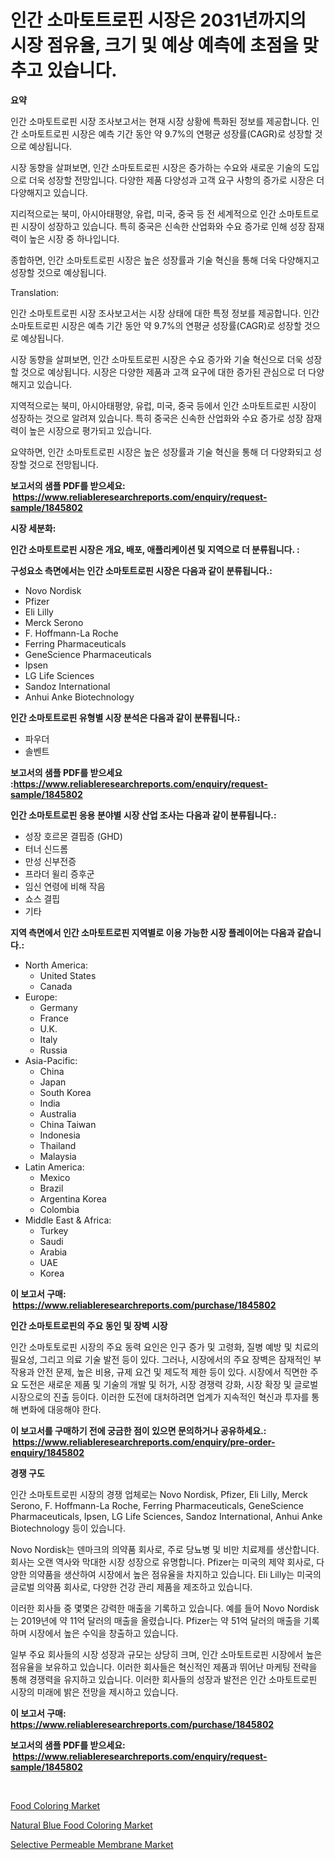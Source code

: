 <p><h1>인간 소마토트로핀 시장은 2031년까지의 시장 점유율, 크기 및 예상 예측에 초점을 맞추고 있습니다.</h1></p><p><strong>요약</strong></p>
<p><p>인간 소마토트로핀 시장 조사보고서는 현재 시장 상황에 특화된 정보를 제공합니다. 인간 소마토트로핀 시장은 예측 기간 동안 약 9.7%의 연평균 성장률(CAGR)로 성장할 것으로 예상됩니다.</p><p>시장 동향을 살펴보면, 인간 소마토트로핀 시장은 증가하는 수요와 새로운 기술의 도입으로 더욱 성장할 전망입니다. 다양한 제품 다양성과 고객 요구 사항의 증가로 시장은 더 다양해지고 있습니다.</p><p>지리적으로는 북미, 아시아태평양, 유럽, 미국, 중국 등 전 세계적으로 인간 소마토트로핀 시장이 성장하고 있습니다. 특히 중국은 신속한 산업화와 수요 증가로 인해 성장 잠재력이 높은 시장 중 하나입니다.</p><p>종합하면, 인간 소마토트로핀 시장은 높은 성장률과 기술 혁신을 통해 더욱 다양해지고 성장할 것으로 예상됩니다.</p><p>Translation:</p><p>인간 소마토트로핀 시장 조사보고서는 시장 상태에 대한 특정 정보를 제공합니다. 인간 소마토트로핀 시장은 예측 기간 동안 약 9.7%의 연평균 성장률(CAGR)로 성장할 것으로 예상됩니다.</p><p>시장 동향을 살펴보면, 인간 소마토트로핀 시장은 수요 증가와 기술 혁신으로 더욱 성장할 것으로 예상됩니다. 시장은 다양한 제품과 고객 요구에 대한 증가된 관심으로 더 다양해지고 있습니다.</p><p>지역적으로는 북미, 아시아태평양, 유럽, 미국, 중국 등에서 인간 소마토트로핀 시장이 성장하는 것으로 알려져 있습니다. 특히 중국은 신속한 산업화와 수요 증가로 성장 잠재력이 높은 시장으로 평가되고 있습니다.</p><p>요약하면, 인간 소마토트로핀 시장은 높은 성장률과 기술 혁신을 통해 더 다양화되고 성장할 것으로 전망됩니다.</p></p>
<p><strong>보고서의 샘플 PDF를 받으세요: &nbsp;<a href="https://www.reliableresearchreports.com/enquiry/request-sample/1845802">https://www.reliableresearchreports.com/enquiry/request-sample/1845802</a></strong></p>
<p><strong>시장 세분화:</strong></p>
<p><strong> 인간 소마토트로핀 시장은 개요, 배포, 애플리케이션 및 지역으로 더 분류됩니다. :</strong></p>
<p><strong>구성요소 측면에서는 인간 소마토트로핀 시장은 다음과 같이 분류됩니다.:</strong></p>
<p><ul><li>Novo Nordisk</li><li>Pfizer</li><li>Eli Lilly</li><li>Merck Serono</li><li>F. Hoffmann-La Roche</li><li>Ferring Pharmaceuticals</li><li>GeneScience Pharmaceuticals</li><li>Ipsen</li><li>LG Life Sciences</li><li>Sandoz International</li><li>Anhui Anke Biotechnology</li></ul></p>
<p><strong> 인간 소마토트로핀 유형별 시장 분석은 다음과 같이 분류됩니다.:</strong></p>
<p><ul><li>파우더</li><li>솔벤트</li></ul></p>
<p><strong>보고서의 샘플 PDF를 받으세요 :<a href="https://www.reliableresearchreports.com/enquiry/request-sample/1845802">https://www.reliableresearchreports.com/enquiry/request-sample/1845802</a></strong></p>
<p><strong> 인간 소마토트로핀 응용 분야별 시장 산업 조사는 다음과 같이 분류됩니다.:</strong></p>
<p><ul><li>성장 호르몬 결핍증 (GHD)</li><li>터너 신드롬</li><li>만성 신부전증</li><li>프라더 윌리 증후군</li><li>임신 연령에 비해 작음</li><li>쇼스 결핍</li><li>기타</li></ul></p>
<p><strong>지역 측면에서 인간 소마토트로핀 지역별로 이용 가능한 시장 플레이어는 다음과 같습니다.:</strong></p>
<p><ul>
    <li>
        North America:
        <ul>
            <li>United States</li>
            <li>Canada</li>
        </ul>
    </li>
    <li>
        Europe:
        <ul>
            <li>Germany</li>
            <li>France</li>
            <li>U.K.</li>
            <li>Italy</li>
            <li>Russia</li>
        </ul>
    </li>
    <li>
        Asia-Pacific:
        <ul>
            <li>China</li>
            <li>Japan</li>
            <li>South Korea</li>
            <li>India</li>
            <li>Australia</li>
            <li>China Taiwan</li>
            <li>Indonesia</li>
            <li>Thailand</li>
            <li>Malaysia</li>
        </ul>
    </li>
    <li>
        Latin America:
        <ul>
            <li>Mexico</li>
            <li>Brazil</li>
            <li>Argentina Korea</li>
            <li>Colombia</li>
        </ul>
    </li>
    <li>
        Middle East & Africa:
        <ul>
            <li>Turkey</li>
            <li>Saudi</li>
            <li>Arabia</li>
            <li>UAE</li>
            <li>Korea</li>
        </ul>
    </li>
    </ul></p>
<p><strong>이 보고서 구매: &nbsp;<a href="https://www.reliableresearchreports.com/purchase/1845802">https://www.reliableresearchreports.com/purchase/1845802</a></strong></p>
<p><strong>인간 소마토트로핀의 주요 동인 및 장벽 시장</strong></p>
<p><p>인간 소마토토로핀 시장의 주요 동력 요인은 인구 증가 및 고령화, 질병 예방 및 치료의 필요성, 그리고 의료 기술 발전 등이 있다. 그러나, 시장에서의 주요 장벽은 잠재적인 부작용과 안전 문제, 높은 비용, 규제 요건 및 제도적 제한 등이 있다. 시장에서 직면한 주요 도전은 새로운 제품 및 기술의 개발 및 허가, 시장 경쟁력 강화, 시장 확장 및 글로벌 시장으로의 진출 등이다. 이러한 도전에 대처하려면 업계가 지속적인 혁신과 투자를 통해 변화에 대응해야 한다.</p></p>
<p><strong>이 보고서를 구매하기 전에 궁금한 점이 있으면 문의하거나 공유하세요.: &nbsp;<a href="https://www.reliableresearchreports.com/enquiry/pre-order-enquiry/1845802">https://www.reliableresearchreports.com/enquiry/pre-order-enquiry/1845802</a></strong></p>
<p><strong>경쟁 구도</strong></p>
<p><p>인간 소마토트로핀 시장의 경쟁 업체로는 Novo Nordisk, Pfizer, Eli Lilly, Merck Serono, F. Hoffmann-La Roche, Ferring Pharmaceuticals, GeneScience Pharmaceuticals, Ipsen, LG Life Sciences, Sandoz International, Anhui Anke Biotechnology 등이 있습니다.</p><p>Novo Nordisk는 덴마크의 의약품 회사로, 주로 당뇨병 및 비만 치료제를 생산합니다. 회사는 오랜 역사와 막대한 시장 성장으로 유명합니다. Pfizer는 미국의 제약 회사로, 다양한 의약품을 생산하여 시장에서 높은 점유율을 차지하고 있습니다. Eli Lilly는 미국의 글로벌 의약품 회사로, 다양한 건강 관리 제품을 제조하고 있습니다.</p><p>이러한 회사들 중 몇몇은 강력한 매출을 기록하고 있습니다. 예를 들어 Novo Nordisk는 2019년에 약 11억 달러의 매출을 올렸습니다. Pfizer는 약 51억 달러의 매출을 기록하며 시장에서 높은 수익을 창출하고 있습니다.</p><p>일부 주요 회사들의 시장 성장과 규모는 상당히 크며, 인간 소마토트로핀 시장에서 높은 점유율을 보유하고 있습니다. 이러한 회사들은 혁신적인 제품과 뛰어난 마케팅 전략을 통해 경쟁력을 유지하고 있습니다. 이러한 회사들의 성장과 발전은 인간 소마토트로핀 시장의 미래에 밝은 전망을 제시하고 있습니다.</p></p>
<p><strong>이 보고서 구매: &nbsp; <a href="https://www.reliableresearchreports.com/purchase/1845802">https://www.reliableresearchreports.com/purchase/1845802</a></strong></p>
<p><strong>보고서의 샘플 PDF를 받으세요: &nbsp;<a href="https://www.reliableresearchreports.com/enquiry/request-sample/1845802">https://www.reliableresearchreports.com/enquiry/request-sample/1845802</a></strong><strong></strong></p>
<p>&nbsp;</p>
<p><p><a href="https://github.com/RichRobinson5/Market-Research-Report-List-4/blob/main/food-coloring-market.md">Food Coloring Market</a></p><p><a href="https://github.com/singletonthaxterkelliehr2df/Market-Research-Report-List-1/blob/main/natural-blue-food-coloring-market.md">Natural Blue Food Coloring Market</a></p><p><a href="https://github.com/gdfhhhj/Market-Research-Report-List-3/blob/main/selective-permeable-membrane-market.md">Selective Permeable Membrane Market</a></p></p>